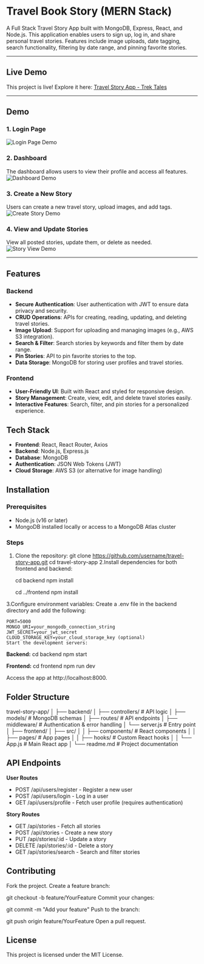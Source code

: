# Travel Book Story (MERN Stack)

A Full Stack Travel Story App built with MongoDB, Express, React, and Node.js. This application enables users to sign up, log in, and share personal travel stories. Features include image uploads, date tagging, search functionality, filtering by date range, and pinning favorite stories.

---

## Live Demo
This project is live! Explore it here: [Travel Story App - Trek Tales](https://trektales.vercel.app/login)

------

## Demo

### 1. Login Page
![Login Page Demo](https://github.com/user-attachments/assets/ea70dce7-610a-4b90-b68a-5fbf4b41883b)

### 2. Dashboard
The dashboard allows users to view their profile and access all features.
![Dashboard Demo](path-to-your-dashboard-image.png)

### 3. Create a New Story
Users can create a new travel story, upload images, and add tags.
![Create Story Demo](path-to-your-create-story-image.png)

### 4. View and Update Stories
View all posted stories, update them, or delete as needed.
![Story View Demo](path-to-your-story-view-image.png)

---
## Features

### Backend
- **Secure Authentication**: User authentication with JWT to ensure data privacy and security.
- **CRUD Operations**: APIs for creating, reading, updating, and deleting travel stories.
- **Image Upload**: Support for uploading and managing images (e.g., AWS S3 integration).
- **Search & Filter**: Search stories by keywords and filter them by date range.
- **Pin Stories**: API to pin favorite stories to the top.
- **Data Storage**: MongoDB for storing user profiles and travel stories.

### Frontend
- **User-Friendly UI**: Built with React and styled for responsive design.
- **Story Management**: Create, view, edit, and delete travel stories easily.
- **Interactive Features**: Search, filter, and pin stories for a personalized experience.

## Tech Stack
- **Frontend**: React, React Router, Axios
- **Backend**: Node.js, Express.js
- **Database**: MongoDB
- **Authentication**: JSON Web Tokens (JWT)
- **Cloud Storage**: AWS S3 (or alternative for image handling)

## Installation

### Prerequisites
- Node.js (v16 or later)
- MongoDB installed locally or access to a MongoDB Atlas cluster

### Steps
1. Clone the repository:
   git clone https://github.com/username/travel-story-app.git
   cd travel-story-app
2.Install dependencies for both frontend and backend:

    cd backend
    npm install
    
    cd ../frontend
    npm install

3.Configure environment variables:
Create a .env file in the backend directory and add the following:

    PORT=5000
    MONGO_URI=your_mongodb_connection_string
    JWT_SECRET=your_jwt_secret
    CLOUD_STORAGE_KEY=your_cloud_storage_key (optional)
    Start the development servers:

**Backend:**
cd backend
npm start

**Frontend:**
cd frontend
npm run dev

Access the app at http://localhost:8000.

## Folder Structure
travel-story-app/
│
├── backend/
│   ├── controllers/      # API logic
│   ├── models/           # MongoDB schemas
│   ├── routes/           # API endpoints
│   ├── middleware/       # Authentication & error handling
│   └── server.js         # Entry point
│
├── frontend/
│   ├── src/
│   │   ├── components/   # React components
│   │   ├── pages/        # App pages
│   │   ├── hooks/        # Custom React hooks
│   │   └── App.js        # Main React app
│
└── readme.md             # Project documentation


## API Endpoints
**User Routes**
- POST /api/users/register - Register a new user
- POST /api/users/login - Log in a user
- GET /api/users/profile - Fetch user profile (requires authentication)

**Story Routes**
- GET /api/stories - Fetch all stories
- POST /api/stories - Create a new story
- PUT /api/stories/:id - Update a story
- DELETE /api/stories/:id - Delete a story
- GET /api/stories/search - Search and filter stories

## Contributing
Fork the project.
Create a feature branch:

git checkout -b feature/YourFeature
Commit your changes:

git commit -m "Add your feature"
Push to the branch:

git push origin feature/YourFeature
Open a pull request.

## License
This project is licensed under the MIT License.
